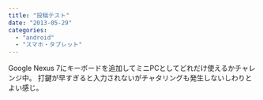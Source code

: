 ```yaml
---
title: "投稿テスト"
date: "2013-05-29"
categories: 
  - "android"
  - "スマホ・タブレット"
---
```


Google Nexus 7にキーボードを追加してミニPCとしてどれだけ使えるかチャレンジ中。 打鍵が早すぎると入力されないがチャタリングも発生しないしわりとよい感じ。

